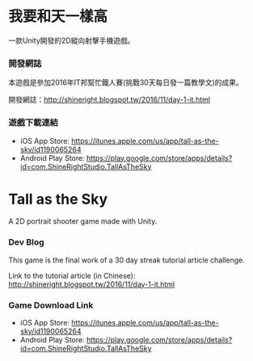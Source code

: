 # 我要和天一樣高
一款Unity開發的2D縱向射擊手機遊戲。

### 開發網誌
本遊戲是參加2016年IT邦幫忙鐵人賽(挑戰30天每日發一篇教學文)的成果。

開發網誌：http://shineright.blogspot.tw/2016/11/day-1-it.html

### 遊戲下載連結
* iOS App Store: https://itunes.apple.com/us/app/tall-as-the-sky/id1190065264
* Android Play Store: https://play.google.com/store/apps/details?id=com.ShineRightStudio.TallAsTheSky

# Tall as the Sky
A 2D portrait shooter game made with Unity.

### Dev Blog
This game is the final work of a 30 day streak tutorial article challenge.

Link to the tutorial article (in Chinese): http://shineright.blogspot.tw/2016/11/day-1-it.html

### Game Download Link
* iOS App Store: https://itunes.apple.com/us/app/tall-as-the-sky/id1190065264
* Android Play Store: https://play.google.com/store/apps/details?id=com.ShineRightStudio.TallAsTheSky
